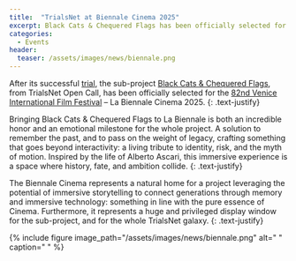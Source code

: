 ```yaml
---
title:  "TrialsNet at Biennale Cinema 2025"
excerpt: Black Cats & Chequered Flags has been officially selected for the 82nd Venice International Film Festival – La Biennale Cinema 2025.
categories: 
  - Events
header:
  teaser: /assets/images/news/biennale.png
---
```


After its successful [trial](https://trialsnet.eu/events/ascariMauto/), the sub-project [Black Cats & Chequered Flags](https://trialsnet.eu/subprojects/Sub-Project-23/), from TrialsNet Open Call, has been officially selected for the [82nd Venice International Film Festival](https://www.labiennale.org/en/cinema/2025) – La Biennale Cinema 2025.
{: .text-justify}

Bringing Black Cats & Chequered Flags to La Biennale is both an incredible honor and an emotional milestone for the whole project. A solution to remember the past, and to pass on the weight of legacy, crafting something that goes beyond interactivity: a living tribute to identity, risk, and the myth of motion. Inspired by the life of Alberto Ascari, this immersive experience is a space where history, fate, and ambition collide.
{: .text-justify}

The Biennale Cinema represents a natural home for a project leveraging the potential of immersive storytelling to connect generations through memory and immersive technology: something in line with the pure essence of Cinema. Furthermore, it represents a huge and privileged display window for the sub-project, and for the whole TrialsNet galaxy.
{: .text-justify}
 
{% include figure image_path="/assets/images/news/biennale.png" alt=" " caption=" " %}
